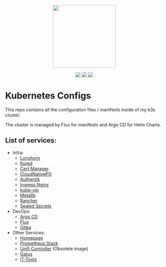 <p align="center">
    <img width="200px" height=auto src="https://k3s.io/img/k3s-logo-dark.svg" />
</p>

<p align="center">
    <a href="https://k3s.io"><img src="https://img.shields.io/badge/k3s-v1.29.7-orange" /></a>
    <a href="https://github.com/plcnk/kube-configs/pulls"><img src="https://img.shields.io/github/issues-pr/plcnk/kube-configs" /></a>
    <a href="https://github.com/plcnk/kube-configs/commits/master"><img src="https://img.shields.io/github/last-commit/plcnk/kube-configs?color=purple" /></a>
</p>

# Kubernetes Configs

This repo contains all the configuration files / manifests inside of my k3s cluster.

The cluster is managed by Flux for manifests and Argo CD for Helm Charts.

## List of services:

* Infra:
  * [Longhorn](https://longhorn.io/)
  * [Kured](https://kured.dev/)
  * [Cert Manager](https://cert-manager.io/docs/)
  * [CloudNativePG](https://cloudnative-pg.io/docs/)
  * [Authentik](https://docs.goauthentik.io/docs/)
  * [Ingress Nginx](https://github.com/kubernetes/ingress-nginx)
  * [kube-vip](https://kube-vip.io/)
  * [Metallb](https://metallb.universe.tf/)
  * [Rancher](https://ranchermanager.docs.rancher.com/)
  * [Sealed Secrets](https://github.com/bitnami-labs/sealed-secrets)
* DevOps:
  * [Argo CD](https://argo-cd.readthedocs.io/en/stable/)
  * [Flux](https://fluxcd.io/)
  * [Gitea](https://docs.gitea.com/)
* Other Services:
  * [Homepage](https://gethomepage.dev/latest/)
  * [Prometheus Stack](https://github.com/prometheus-operator/kube-prometheus)
  * [Unifi Controller](https://github.com/Qonstrukt/helm-charts/tree/main/charts/unifi-controller) (Obsolete image)
  * [Gatus](https://gatus.io/)
  * [IT-Tools](https://github.com/CorentinTh/it-tools)
